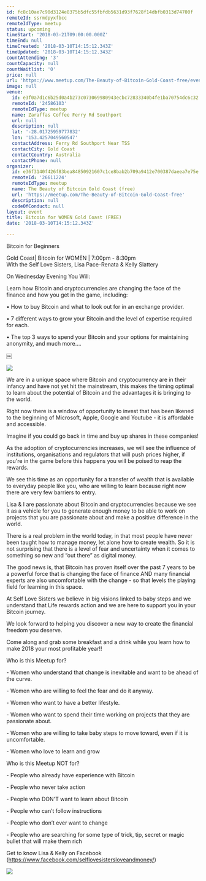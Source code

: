 ```yaml
---
id: fc8c10ae7c90d3124e8375b5dfc55fbfdb5631d93f7628f14dbfb0313d74700f
remoteId: ssrmdpyxfbcc
remoteIdType: meetup
status: upcoming
timeStart: '2018-03-21T09:00:00.000Z'
timeEnd: null
timeCreated: '2018-03-10T14:15:12.343Z'
timeUpdated: '2018-03-10T14:15:12.343Z'
countAttending: '3'
countCapacity: null
countWaitlist: '0'
price: null
url: 'https://www.meetup.com/The-Beauty-of-Bitcoin-Gold-Coast-free/events/248463442/'
image: null
venue:
  id: e3f0a7d1c6b25d0a4b273c073069980943ecbc72833340b4fe1ba70754dc6c32
  remoteId: '24586103'
  remoteIdType: meetup
  name: Zaraffas Coffee Ferry Rd Southport
  url: null
  description: null
  lat: '-28.01725959777832'
  lon: '153.4257049560547'
  contactAddress: Ferry Rd Southport Near TSS
  contactCity: Gold Coast
  contactCountry: Australia
  contactPhone: null
organizer:
  id: e36f3140f426f83bea84850921607c1ce8bab2b709a9412e700387daeea7e75e
  remoteId: '26611224'
  remoteIdType: meetup
  name: The Beauty of Bitcoin Gold Coast (free)
  url: 'https://meetup.com/The-Beauty-of-Bitcoin-Gold-Coast-free'
  description: null
  codeOfConduct: null
layout: event
title: Bitcoin for WOMEN Gold Coast (FREE)
date: '2018-03-10T14:15:12.343Z'

---
```

<p>Bitcoin for Beginners</p> <p>Gold Coast| Bitcoin for WOMEN | 7:00pm - 8:30pm<br/>With the Self Love Sisters, Lisa Pace-Renata &amp; Kelly Slattery</p> <p>On Wednesday Evening You Will:</p> <p>Learn how Bitcoin and cryptocurrencies are changing the face of the finance and how you get in the game, including:</p> <p>• How to buy Bitcoin and what to look out for in an exchange provider.</p> <p>• 7 different ways to grow your Bitcoin and the level of expertise required for each.</p> <p>• The top 3 ways to spend your Bitcoin and your options for maintaining anonymity, and much more….</p> <p>￼</p> <p><img src="https://secure.meetupstatic.com/photos/event/d/b/f/2/600_466196306.jpeg" /></p> <p>We are in a unique space where Bitcoin and cryptocurrency are in their infancy and have not yet hit the mainstream, this makes the timing optimal to learn about the potential of Bitcoin and the advantages it is bringing to the world.</p> <p>Right now there is a window of opportunity to invest that has been likened to the beginning of Microsoft, Apple, Google and Youtube - it is affordable and accessible.</p> <p>Imagine if you could go back in time and buy up shares in these companies!</p> <p>As the adoption of cryptocurrencies increases, we will see the influence of institutions, organisations and regulators that will push prices higher, if you're in the game before this happens you will be poised to reap the rewards.</p> <p>We see this time as an opportunity for a transfer of wealth that is available to everyday people like you, who are willing to learn because right now there are very few barriers to entry.</p> <p>Lisa &amp; I are passionate about Bitcoin and cryptocurrencies because we see it as a vehicle for you to generate enough money to be able to work on projects that you are passionate about and make a positive difference in the world.</p> <p>There is a real problem in the world today, in that most people have never been taught how to manage money, let alone how to create wealth. So it is not surprising that there is a level of fear and uncertainty when it comes to something so new and “out there” as digital money.</p> <p>The good news is, that Bitcoin has proven itself over the past 7 years to be a powerful force that is changing the face of finance AND many financial experts are also uncomfortable with the change - so that levels the playing field for learning in this space.</p> <p>At Self Love Sisters we believe in big visions linked to baby steps and we understand that Life rewards action and we are here to support you in your Bitcoin journey.</p> <p>We look forward to helping you discover a new way to create the financial freedom you deserve.</p> <p>Come along and grab some breakfast and a drink while you learn how to make 2018 your most profitable year!!</p> <p>Who is this Meetup for?</p> <p>- Women who understand that change is inevitable and want to be ahead of the curve.</p> <p>- Women who are willing to feel the fear and do it anyway.</p> <p>- Women who want to have a better lifestyle.</p> <p>- Women who want to spend their time working on projects that they are passionate about.</p> <p>- Women who are willing to take baby steps to move toward, even if it is uncomfortable.</p> <p>- Women who love to learn and grow</p> <p>Who is this Meetup NOT for?</p> <p>- People who already have experience with Bitcoin</p> <p>- People who never take action</p> <p>- People who DON'T want to learn about Bitcoin</p> <p>- People who can’t follow instructions</p> <p>- People who don’t ever want to change</p> <p>- People who are searching for some type of trick, tip, secret or magic bullet that will make them rich</p> <p>Get to know Lisa &amp; Kelly on Facebook (<a href="https://www.facebook.com/selflovesistersloveandmoney/" class="linkified">https://www.facebook.com/selflovesistersloveandmoney/</a>)</p> <p><img src="https://secure.meetupstatic.com/photos/event/e/3/7/a/600_466198234.jpeg" /></p>

